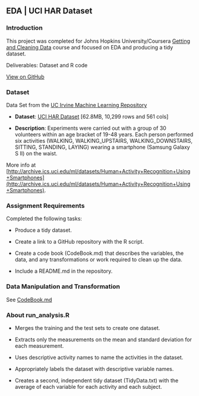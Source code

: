 ## EDA | UCI HAR Dataset
### Introduction

This project was completed for Johns Hopkins University/Coursera [Getting and Cleaning Data](https://www.coursera.org/learn/data-cleaning) course and focused on EDA and producing a tidy dataset.

Deliverables: Dataset and R code

[View on GitHub](https://github.com/arielrp01/Coursera-Cleaning-Data-Project)

### Dataset

 Data Set from the <a href="http://archive.ics.uci.edu/ml/">UC Irvine Machine Learning Repository</a>

* <b>Dataset</b>: <a href="https://d396qusza40orc.cloudfront.net/getdata%2Fprojectfiles%2FUCI%20HAR%20Dataset.zip">UCI HAR Dataset</a> [62.8MB,  10,299 rows and 561 cols]

* <b>Description</b>: Experiments were carried out with a group of 30 volunteers within an age bracket of 19-48 years. Each person performed six activities (WALKING, WALKING_UPSTAIRS, WALKING_DOWNSTAIRS, SITTING, STANDING, LAYING) wearing a smartphone (Samsung Galaxy S II) on the waist. 

More info at [http://archive.ics.uci.edu/ml/datasets/Human+Activity+Recognition+Using+Smartphones](http://archive.ics.uci.edu/ml/datasets/Human+Activity+Recognition+Using+Smartphones).


### Assignment Requirements

Completed the following tasks:

* Produce a tidy dataset.

* Create a link to a GitHub repository with the R script.

* Create a code book (CodeBook.md) that describes the variables, the data, and any transformations or work required to clean up the data.

* Include a README.md in the repository.


### Data Manipulation and Transformation

See [CodeBook.md](https://github.com/arielrp01/Coursera-Cleaning-Data-Project/blob/main/CodeBook.md)


### About run_analysis.R

*  Merges the training and the test sets to create one dataset.

*  Extracts only the measurements on the mean and standard deviation for each measurement.

*  Uses descriptive activity names to name the activities in the dataset.

*  Appropriately labels the dataset with descriptive variable names.

*  Creates a second, independent tidy dataset (TidyData.txt) with the average of each variable for each activity and each subject.

